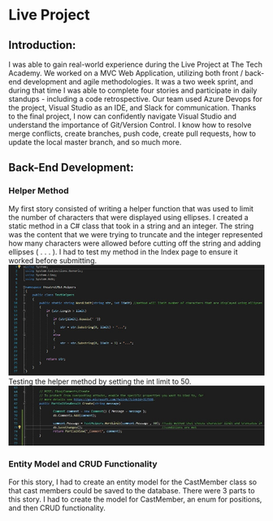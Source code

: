 # Live Project
## Introduction:
I was able to gain real-world experience during the Live Project at The Tech Academy. We worked on a MVC Web Application, utilizing both front / back-end development and agile methodologies. It was a two week sprint, and during that time I was able to complete four stories and participate in daily standups - including a code retrospective. Our team used Azure Devops for the project, Visual Studio as an IDE, and Slack for communication. Thanks to the final project, I now can confidently navigate Visual Studio and understand the importance of Git/Version Control. I know how to resolve merge conflicts, create branches, push code, create pull requests, how to update the local master branch, and so much more.
## Back-End Development:
### Helper Method
My first story consisted of writing a helper function that was used to limit the number of characters that were displayed using ellipses. I created a static method in a C# class that took in a string and an integer. The string was the content that we were trying to truncate and the integer represented how many characters were allowed before cutting off the string and adding ellipses ( . . . ). I had to test my method in the Index page to ensure it worked before submitting. 
![alt text](https://github.com/bstarika/LiveProject/blob/main/HelperMethod.jpg?raw=true)
Testing the helper method by setting the int limit to 50.
![alt text](https://github.com/bstarika/LiveProject/blob/main/TestingHelperMethod.jpg?raw=true)
### Entity Model and CRUD Functionality
For this story, I had to create an entity model for the CastMember class so that cast members could be saved to the database. There were 3 parts to this story. I had to create the model for CastMember, an enum for positions, and then CRUD functionality.  




